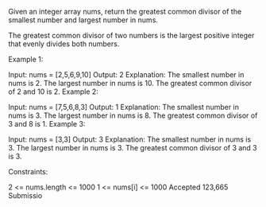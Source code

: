 Given an integer array nums, return the greatest common divisor of the smallest number and largest number in nums.

The greatest common divisor of two numbers is the largest positive integer that evenly divides both numbers.



Example 1:

Input: nums = [2,5,6,9,10]
Output: 2
Explanation:
The smallest number in nums is 2.
The largest number in nums is 10.
The greatest common divisor of 2 and 10 is 2.
Example 2:

Input: nums = [7,5,6,8,3]
Output: 1
Explanation:
The smallest number in nums is 3.
The largest number in nums is 8.
The greatest common divisor of 3 and 8 is 1.
Example 3:

Input: nums = [3,3]
Output: 3
Explanation:
The smallest number in nums is 3.
The largest number in nums is 3.
The greatest common divisor of 3 and 3 is 3.


Constraints:

2 <= nums.length <= 1000
1 <= nums[i] <= 1000
Accepted
123,665
Submissio
